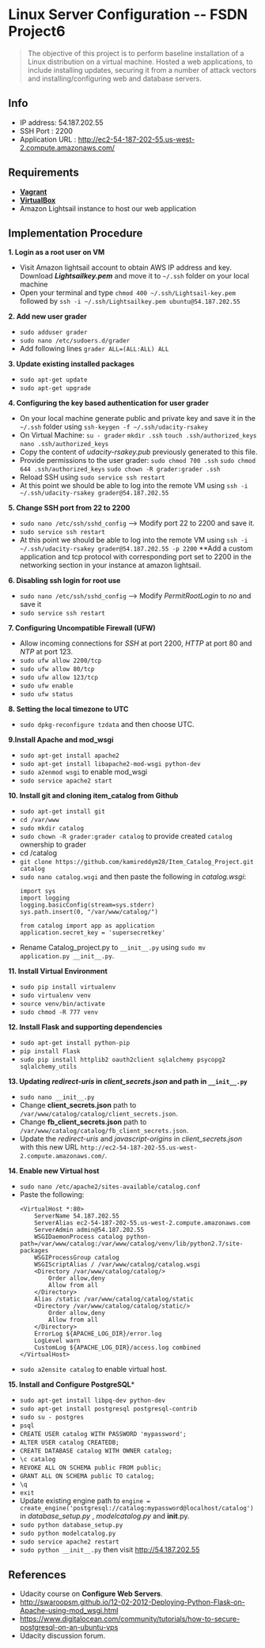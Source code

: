 # Linux Server Configuration -- FSDN Project6

> The objective of this project is to perform baseline installation of a Linux distribution on a virtual machine. Hosted a web applications, to include installing updates, securing it from a number of attack vectors and installing/configuring web and database servers.

## Info
- IP address: 54.187.202.55
- SSH Port : 2200
- Application URL : http://ec2-54-187-202-55.us-west-2.compute.amazonaws.com/

## Requirements

 - [**Vagrant**](https://www.vagrantup.com/)
 - [**VirtualBox**](https://www.virtualbox.org/wiki/Download_Old_Builds_5_1)
 - Amazon Lightsail instance to host our web application

## Implementation Procedure

**1. Login as a root user on VM**
- Visit Amazon lightsail account to obtain AWS IP address and key. Download ***Lightsailkey.pem*** and move it to ```~/.ssh``` folder on your local machine
- Open your terminal and type ```chmod 400 ~/.ssh/Lightsail-key.pem``` followed by ```ssh -i ~/.ssh/Lightsailkey.pem ubuntu@54.187.202.55```

**2. Add new user grader**
- ```sudo adduser grader```
- ```sudo nano /etc/sudoers.d/grader```
- Add following lines ```grader ALL=(ALL:ALL) ALL```

**3. Update existing installed packages**
- ```sudo apt-get update```
- ```sudo apt-get upgrade```

**4. Configuring the key based authentication for user grader**
- On your local machine generate public and private key and save it in the ```~/.ssh``` folder using ```ssh-keygen -f ~/.ssh/udacity-rsakey```
- On Virtual Machine:
    ```su - grader```
    ```mkdir .ssh```
    ```touch .ssh/authorized_keys```
    ```nano .ssh/authorized_keys```
- Copy the content of _udacity-rsakey.pub_ previously generated to this file.
- Provide permissions to the user grader:
    ```sudo chmod 700 .ssh```
    ```sudo chmod 644 .ssh/authorized_keys```
    ```sudo chown -R grader:grader .ssh```
- Reload SSH using ```sudo service ssh restart```
- At this point we should be able to log into the remote VM using ```ssh -i ~/.ssh/udacity-rsakey grader@54.187.202.55```

**5. Change SSH port from 22 to 2200**
- ```sudo nano /etc/ssh/sshd_config``` --> Modify port 22 to 2200 and save it.
- ```sudo service ssh restart```
- At this point we should be able to log into the remote VM using ```ssh -i ~/.ssh/udacity-rsakey grader@54.187.202.55 -p 2200```
**Add a custom application and tcp protocol with corresponding port set to 2200 in the networking section in your instance at amazon lightsail.

**6. Disabling ssh login for root use**
- ```sudo nano /etc/ssh/sshd_config``` --> Modify _PermitRootLogin_ to _no_ and save it
- ```sudo service ssh restart```

**7. Configuring Uncompatible Firewall (UFW)**
- Allow incoming connections for _SSH_ at port 2200, _HTTP_ at port 80 and _NTP_ at port 123.
- ```sudo ufw allow 2200/tcp```
- ```sudo ufw allow 80/tcp```
- ```sudo ufw allow 123/tcp```
- ```sudo ufw enable```
- ```sudo ufw status```

**8. Setting the local timezone to UTC**
- ```sudo dpkg-reconfigure tzdata``` and then choose UTC. 

**9.Install Apache and mod_wsgi**
- ```sudo apt-get install apache2```
- ```sudo apt-get install libapache2-mod-wsgi python-dev```
- ```sudo a2enmod wsgi``` to enable mod_wsgi
- ```sudo service apache2 start```

**10. Install git and cloning item_catalog from Github**
- ```sudo apt-get install git```
- ```cd /var/www```
- ```sudo mkdir catalog```
- ```sudo chown -R grader:grader catalog``` to provide created ```catalog``` ownership to grader
- cd /catalog
- ```git clone https://github.com/kamireddym28/Item_Catalog_Project.git catalog```
- ```sudo nano catalog.wsgi``` and then paste the following in _catalog.wsgi_:
    ```
    import sys
    import logging
    logging.basicConfig(stream=sys.stderr)
    sys.path.insert(0, "/var/www/catalog/")
    
    from catalog import app as application
    application.secret_key = 'supersecretkey'
    ```
- Rename Catalog_project.py to ```__init__.py``` using ```sudo mv application.py __init__.py```.

**11. Install Virtual Environment**
- ```sudo pip install virtualenv```
- ```sudo virtualenv venv```
-  ```source venv/bin/activate```
-  ```sudo chmod -R 777 venv```

**12. Install Flask and supporting dependencies**
- ```sudo apt-get install python-pip```
- ```pip install Flask```
- ```sudo pip install httplib2 oauth2client sqlalchemy psycopg2 sqlalchemy_utils```

**13. Updating _redirect-uris_ in _client_secrets.json_ and path in ```__init__.py```**
- ```sudo nano __init__.py```
- Change **client_secrets.json** path to ```/var/www/catalog/catalog/client_secrets.json```.
- Change **fb_client_secrets.json** path to ```/var/www/catalog/catalog/fb_client_secrets.json```.
- Update the _redirect-uris_ and _javascript-origins_ in _client_secrets.json_ with this new URL ```http://ec2-54-187-202-55.us-west-2.compute.amazonaws.com/```.

**14. Enable new Virtual host**
- ```sudo nano /etc/apache2/sites-available/catalog.conf```
- Paste the following:
    ```
    <VirtualHost *:80>
        ServerName 54.187.202.55
        ServerAlias ec2-54-187-202-55.us-west-2.compute.amazonaws.com
        ServerAdmin admin@54.187.202.55
        WSGIDaemonProcess catalog python-path=/var/www/catalog:/var/www/catalog/venv/lib/python2.7/site-packages
        WSGIProcessGroup catalog
        WSGIScriptAlias / /var/www/catalog/catalog.wsgi
        <Directory /var/www/catalog/catalog/>
            Order allow,deny
            Allow from all
        </Directory>
        Alias /static /var/www/catalog/catalog/static
        <Directory /var/www/catalog/catalog/static/>
            Order allow,deny
            Allow from all
        </Directory>
        ErrorLog ${APACHE_LOG_DIR}/error.log
        LogLevel warn
        CustomLog ${APACHE_LOG_DIR}/access.log combined
    </VirtualHost>
    ```
- ```sudo a2ensite catalog``` to enable virtual host.

**15. Install and Configure PostgreSQL***
- ```sudo apt-get install libpq-dev python-dev```
- ```sudo apt-get install postgresql postgresql-contrib```
- ```sudo su - postgres```
- ```psql```
- ```CREATE USER catalog WITH PASSWORD 'mypassword';```
- ```ALTER USER catalog CREATEDB;```
- ```CREATE DATABASE catalog WITH OWNER catalog;```
- ```\c catalog```
- ```REVOKE ALL ON SCHEMA public FROM public;```
- ```GRANT ALL ON SCHEMA public TO catalog;```
- ```\q```
- ```exit```
- Update existing engine path to ```engine = create_engine('postgresql://catalog:mypassword@localhost/catalog')``` in _database_setup.py_ , _modelcatalog.py_ and __init__.py.
- ```sudo python database_setup.py```
- ```sudo python modelcatalog.py```
- ```sudo service apache2 restart```
- ```sudo python __init__.py``` then visit http://54.187.202.55

## References
- Udacity course on **Configure Web Servers**.
- http://swaroopsm.github.io/12-02-2012-Deploying-Python-Flask-on-Apache-using-mod_wsgi.html
- https://www.digitalocean.com/community/tutorials/how-to-secure-postgresql-on-an-ubuntu-vps
- Udacity discussion forum.

